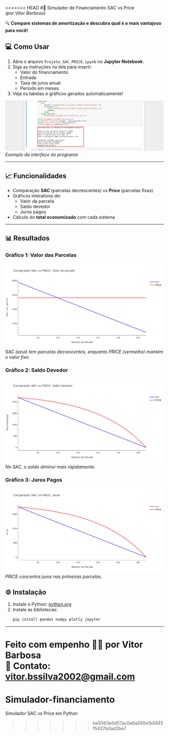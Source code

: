 <<<<<<< HEAD
#🏦 Simulador de Financiamento SAC vs Price  
*(por Vitor Barbosa)*  

🔍 **Compare sistemas de amortização e descubra qual é o mais vantajoso para você!**
 
## 💻 Como Usar  
1. Abra o arquivo `Projeto_SAC_PRICE.ipynb` no **Jupyter Notebook**.  
2. Siga as instruções na tela para inserir:  
   - Valor do financiamento  
   - Entrada  
   - Taxa de juros anual  
   - Período em meses  
3. Veja os tabelas e gráficos gerados automaticamente!

![Tela do Simulador](assets/tela_simulador.png)  
*Exemplo da interface do programa*

---

## 📈 Funcionalidades  
- Comparação **SAC** (parcelas decrescentes) vs **Price** (parcelas fixas)  
- Gráficos interativos de:  
  - Valor da parcela  
  - Saldo devedor  
  - Juros pagos  
- Cálculo do **total economizado** com cada sistema  

---

## 📊 Resultados  

### Gráfico 1: Valor das Parcelas  
![Parcelas ao Longo do Tempo](assets/valor_parcela.png)  
*SAC (azul) tem parcelas decrescentes, enquanto PRICE (vermelho) mantém o valor fixo.*  

### Gráfico 2: Saldo Devedor  
![Redução do Saldo](assets/saldo_devedor.png)  
*No SAC, o saldo diminui mais rapidamente.*

### Gráfico 3: Juros Pagos  
![Acúmulo de Juros](assets/juros.png)  
*PRICE concentra juros nas primeiras parcelas.*

## ⚙️ Instalação  
1. Instale o Python: [python.org](https://www.python.org/)  
2. Instale as bibliotecas:  
   ```bash
   pip install pandas numpy plotly jupyter
   ```
---

Feito com empenho 💪🏼 por Vitor Barbosa  
📧 **Contato:** vitor.bssilva2002@gmail.com
=======
# Simulador-financiamento
Simulador SAC vs Price em Python
>>>>>>> be5063e0d57ac0e6a560e1b5845f5437b0ad2be7
